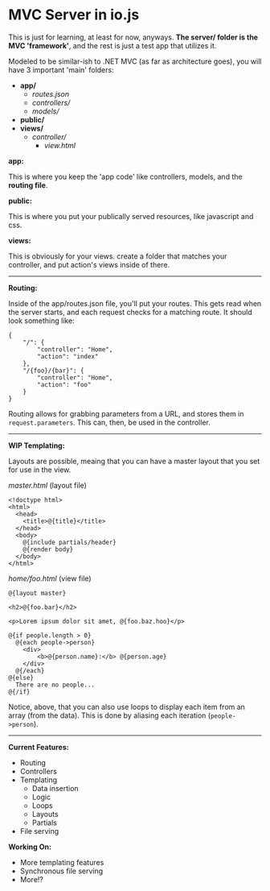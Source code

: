 MVC Server in io.js
===================

This is just for learning, at least for now, anyways. **The server/ folder is the MVC 'framework'**, and the rest is just a test app that utilizes it.

Modeled to be similar-ish to .NET MVC (as far as architecture goes), you will have 3 important 'main' folders:

- **app/**
  - *routes.json*
  - *controllers/*
  - *models/*
- **public/**
- **views/**
  - *controller/*
    - *view.html*

**app:**

This is where you keep the 'app code' like controllers, models, and the **routing file**.

**public:**

This is where you put your publically served resources, like javascript and css.

**views:**

This is obviously for your views. create a folder that matches your controller, and put action's views inside of there.
____________________________________________________________

**Routing:**

Inside of the app/routes.json file, you'll put your routes. This gets read when the server starts, and each request checks for a matching route. It should look something like:

    {
    	"/": {
    		"controller": "Home",
    		"action": "index"
    	},
    	"/{foo}/{bar}": {
    		"controller": "Home",
    		"action": "foo"
    	}
    }

Routing allows for grabbing parameters from a URL, and stores them in `request.parameters`. This can, then, be used in the controller.
____________________________________________________________

**WIP Templating:**

Layouts are possible, meaing that you can have a master layout that you set for use in the view.

*master.html* (layout file)

    <!doctype html>
    <html>
      <head>
        <title>@{title}</title>
      </head>
      <body>
        @{include partials/header}
        @{render body}
      </body>
    </html>
  
*home/foo.html* (view file)

    @{layout master}
    
    <h2>@{foo.bar}</h2>
    
    <p>Lorem ipsum dolor sit amet, @{foo.baz.hoo}</p>
    
    @{if people.length > 0}
      @{each people->person}
      	<div>
      		<b>@{person.name}:</b> @{person.age}
      	</div>
      @{/each}
    @{else}
      There are no people...
    @{/if}
  
Notice, above, that you can also use loops to display each item from an array (from the data). This is done by aliasing each iteration (`people->person`).
____________________________________________________________

**Current Features:**

- Routing
- Controllers
- Templating
  - Data insertion
  - Logic
  - Loops
  - Layouts
  - Partials
- File serving

**Working On:**

- More templating features
- Synchronous file serving
- More!?
